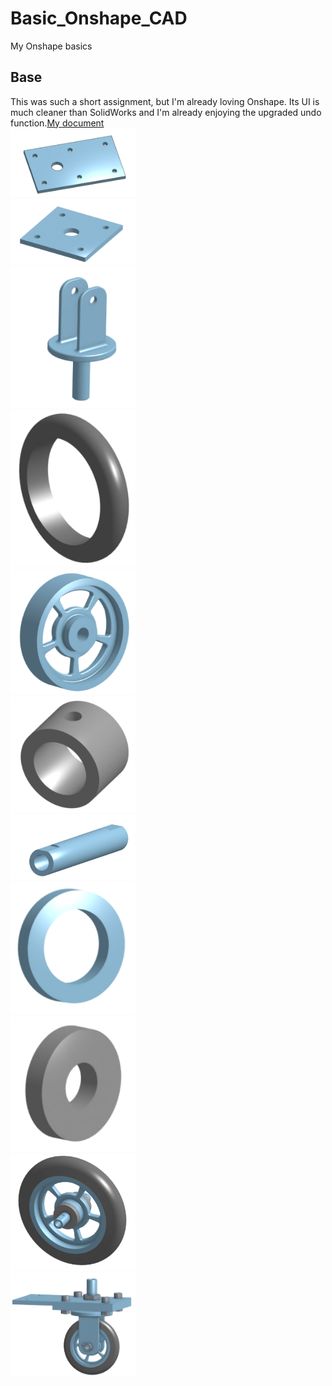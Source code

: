 # Basic_Onshape_CAD
My Onshape basics

## Base
This was such a short assignment, but I'm already loving Onshape. Its UI is much cleaner than SolidWorks and I'm already enjoying the upgraded undo function.[My document](https://cvilleschools.onshape.com/documents/3437eb23a13443dd36737370/w/78e920bfdc5e496698ae8109/e/bc8c0f61fad3220c2cbcf1c0)
<br><img src="/images/caster_base.png" width="200">
<br><img src="/images/mount.png" width="200">
<br><img src="/images/fork.png" width="200">
<br><img src="/images/tire.png" width="200">
<br><img src="/images/wheel.png" width="200">
<br><img src="/images/collar.png" width="200">
<br><img src="/images/axle.png" width="200">
<br><img src="/images/bigbearing.png" width="200">
<br><img src="/images/smallbearing.png" width="200">
<br><img src="/images/subassembly.png" width="200">
<br><img src="/images/mainassembly.png" width="200">
